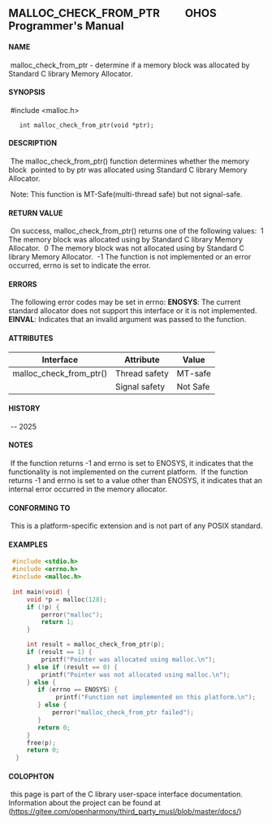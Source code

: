 ## MALLOC_CHECK_FROM_PTR &nbsp;&nbsp;&nbsp;&nbsp;&nbsp;&nbsp;&nbsp;&nbsp; OHOS Programmer's Manual   



#### **NAME**

​       malloc_check_from_ptr - determine if a memory block was allocated by Standard C library Memory Allocator.

#### **SYNOPSIS**

​       #include <malloc.h>

       int malloc_check_from_ptr(void *ptr);

#### **DESCRIPTION**

​       The malloc_check_from_ptr() function determines whether the memory block
​       pointed to by ptr was allocated using Standard C library Memory Allocator.

​       Note: This function is MT-Safe(multi-thread safe) but not signal-safe.

#### **RETURN VALUE**

​       On success, malloc_check_from_ptr() returns one of the following values:
​       1  The memory block was allocated using by Standard C library Memory Allocator.
​       0  The memory block was not allocated using by Standard C library Memory Allocator.
​       -1 The function is not implemented or an error occurred, errno is set to indicate the error.

#### **ERRORS**

​        The following error codes may be set in errno:
​        **ENOSYS**: The current standard allocator does not support this interface or it is not implemented.
​        **EINVAL**: Indicates that an invalid argument was passed to the function.

#### ATTRIBUTES

| Interface               | Attribute     | Value    |
| ----------------------- | ------------- | -------- |
| malloc_check_from_ptr() | Thread safety | MT-safe  |
|                         | Signal safety | Not Safe |

#### HISTORY

​       -- 2025 

#### NOTES

​      If the function returns -1 and errno is set to ENOSYS, it indicates that the functionality is not implemented on the current platform.
​      If the function returns -1 and errno is set to a value other than ENOSYS, it indicates that an internal error occurred in the memory allocator.

#### CONFORMING TO

​      This is a platform-specific extension and is not part of any POSIX standard.

#### EXAMPLES

```c
 #include <stdio.h>
 #include <errno.h>
 #include <malloc.h>
 
 int main(void) {
     void *p = malloc(128);
     if (!p) {
         perror("malloc");
         return 1;
     }

     int result = malloc_check_from_ptr(p);
     if (result == 1) {
         printf("Pointer was allocated using malloc.\n");
     } else if (result == 0) {
         printf("Pointer was not allocated using malloc.\n");
     } else {
        if (errno == ENOSYS) {
             printf("Function not implemented on this platform.\n");
        } else {
            perror("malloc_check_from_ptr failed");
        }
        return 0;
     }
     free(p);
     return 0;
  }
```


#### COLOPHTON

​      this page is part of the C library user-space interface documentation.
​      Information about the project can be found at (https://gitee.com/openharmony/third_party_musl/blob/master/docs/)